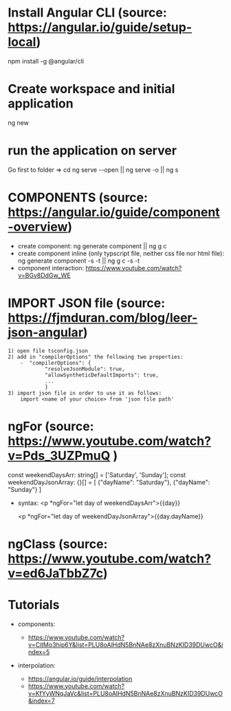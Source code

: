 # Install Angular CLI (source: https://angular.io/guide/setup-local)
npm install -g @angular/cli
# Create workspace and initial application
ng new <name application>
# run the application on server
Go first to <name application> folder => cd <name appliction>
ng serve --open || ng serve -o || ng s

# COMPONENTS (source: https://angular.io/guide/component-overview)
- create component:
    ng generate component <name component> || ng g c <name component>
- create component inline (only typscript file, neither css file nor   html file):
    ng generate component -s -t <name component> || ng g c -s -t <name component>
- component interaction:
    https://www.youtube.com/watch?v=BGy8DdGw_WE

# IMPORT JSON file (source: https://fjmduran.com/blog/leer-json-angular)
    1) open file tsconfig.json
    2) add in "compilerOptions" the following two properties:
        -  "compilerOptions": {
                "resolveJsonModule": true,
                "allowSyntheticDefaultImports": true,
                ...
                }
    3) import json file in order to use it as follows: 
        import <name of your choice> from 'json file path' 

# ngFor (source: https://www.youtube.com/watch?v=Pds_3UZPmuQ ) 
const weekendDaysArr: string[] = ['Saturday', 'Sunday'];
const weekendDayJsonArray: {}[] = [
                                    {"dayName": "Saturday"}, 
                                    {"dayName": "Sunday"}
                                  ]
- syntax: <p *ngFor="let day of weekendDaysArr">{{day}}</p> 
          <p *ngFor="let day of weekendDayJsonArray">{{day.dayName}}</p> 

# ngClass (source: https://www.youtube.com/watch?v=ed6JaTbbZ7c)
     
# Tutorials
- components:
    - https://www.youtube.com/watch?v=CitMo3hip6Y&list=PLU8oAlHdN5BnNAe8zXnuBNzKID39DUwcO&index=5 

- interpolation: 
    - https://angular.io/guide/interpolation
    - https://www.youtube.com/watch?v=KfYyWNqJaVc&list=PLU8oAlHdN5BnNAe8zXnuBNzKID39DUwcO&index=7
    


